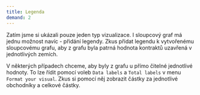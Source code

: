 ```yaml
---
title: Legenda
demand: 2
---
```


Zatím jsme si ukázali pouze jeden typ vizualizace. I sloupcový graf má jednu možnost navíc - přidání legendy. Zkus přidat legendu k vytvořenému sloupcovému grafu, aby z grafu byla patrná hodnota kontraktů uzavřená v jednotlivých zemích.

V některých případech chceme, aby byly z grafu u přímo čitelné jednotlivé hodnoty. To lze řídit pomocí voleb `Data labels` a `Total labels` v menu `Format your visual`. Zkus si pomocí něj zobrazit částky za jednotlivé obchodníky a celkové částky.

